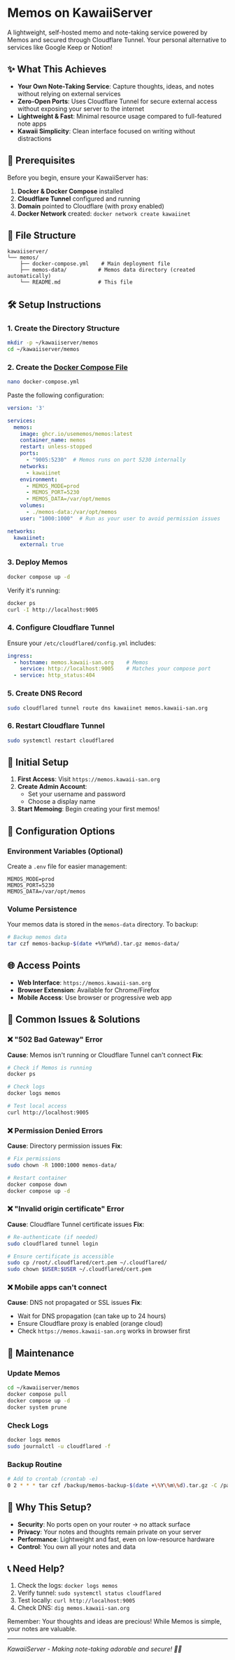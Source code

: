 # Memos on KawaiiServer

A lightweight, self-hosted memo and note-taking service powered by Memos and secured through Cloudflare Tunnel. Your personal alternative to services like Google Keep or Notion!

## ✨ What This Achieves

- **Your Own Note-Taking Service**: Capture thoughts, ideas, and notes without relying on external services
- **Zero-Open Ports**: Uses Cloudflare Tunnel for secure external access without exposing your server to the internet
- **Lightweight & Fast**: Minimal resource usage compared to full-featured note apps
- **Kawaii Simplicity**: Clean interface focused on writing without distractions

## 🚀 Prerequisites

Before you begin, ensure your KawaiiServer has:

1. **Docker & Docker Compose** installed
2. **Cloudflare Tunnel** configured and running
3. **Domain** pointed to Cloudflare (with proxy enabled)
4. **Docker Network** created: `docker network create kawaiinet`

## 📁 File Structure

```
kawaiiserver/
└── memos/
    ├── docker-compose.yml    # Main deployment file
    ├── memos-data/          # Memos data directory (created automatically)
    └── README.md            # This file
```

## 🛠️ Setup Instructions

### 1. Create the Directory Structure
```bash
mkdir -p ~/kawaiiserver/memos
cd ~/kawaiiserver/memos
```

### 2. Create the [Docker Compose File](./docker-compose.yml)
```bash
nano docker-compose.yml
```

Paste the following configuration:

```yaml
version: '3'

services:
  memos:
    image: ghcr.io/usememos/memos:latest
    container_name: memos
    restart: unless-stopped
    ports:
      - "9005:5230"  # Memos runs on port 5230 internally
    networks:
      - kawaiinet
    environment:
      - MEMOS_MODE=prod
      - MEMOS_PORT=5230
      - MEMOS_DATA=/var/opt/memos
    volumes:
      - ./memos-data:/var/opt/memos
    user: "1000:1000"  # Run as your user to avoid permission issues

networks:
  kawaiinet:
    external: true
```

### 3. Deploy Memos
```bash
docker compose up -d
```

Verify it's running:
```bash
docker ps
curl -I http://localhost:9005
```

### 4. Configure Cloudflare Tunnel

Ensure your `/etc/cloudflared/config.yml` includes:

```yaml
ingress:
  - hostname: memos.kawaii-san.org    # Memos
    service: http://localhost:9005    # Matches your compose port
  - service: http_status:404
```

### 5. Create DNS Record
```bash
sudo cloudflared tunnel route dns kawaiinet memos.kawaii-san.org
```

### 6. Restart Cloudflare Tunnel
```bash
sudo systemctl restart cloudflared
```

## 🔧 Initial Setup

1. **First Access**: Visit `https://memos.kawaii-san.org`
2. **Create Admin Account**: 
   - Set your username and password
   - Choose a display name
3. **Start Memoing**: Begin creating your first memos!

## 🔧 Configuration Options

### Environment Variables (Optional)

Create a `.env` file for easier management:

```env
MEMOS_MODE=prod
MEMOS_PORT=5230
MEMOS_DATA=/var/opt/memos
```

### Volume Persistence

Your memos data is stored in the `memos-data` directory. To backup:

```bash
# Backup memos data
tar czf memos-backup-$(date +%Y%m%d).tar.gz memos-data/
```

## 🌐 Access Points

- **Web Interface**: `https://memos.kawaii-san.org`
- **Browser Extension**: Available for Chrome/Firefox
- **Mobile Access**: Use browser or progressive web app

## 🚨 Common Issues & Solutions

### ❌ "502 Bad Gateway" Error
**Cause**: Memos isn't running or Cloudflare Tunnel can't connect
**Fix**:
```bash
# Check if Memos is running
docker ps

# Check logs
docker logs memos

# Test local access
curl http://localhost:9005
```

### ❌ Permission Denied Errors
**Cause**: Directory permission issues
**Fix**:
```bash
# Fix permissions
sudo chown -R 1000:1000 memos-data/

# Restart container
docker compose down
docker compose up -d
```

### ❌ "Invalid origin certificate" Error
**Cause**: Cloudflare Tunnel certificate issues
**Fix**:
```bash
# Re-authenticate (if needed)
sudo cloudflared tunnel login

# Ensure certificate is accessible
sudo cp /root/.cloudflared/cert.pem ~/.cloudflared/
sudo chown $USER:$USER ~/.cloudflared/cert.pem
```

### ❌ Mobile apps can't connect
**Cause**: DNS not propagated or SSL issues
**Fix**:
- Wait for DNS propagation (can take up to 24 hours)
- Ensure Cloudflare proxy is enabled (orange cloud)
- Check `https://memos.kawaii-san.org` works in browser first

## 🔄 Maintenance

### Update Memos
```bash
cd ~/kawaiiserver/memos
docker compose pull
docker compose up -d
docker system prune
```

### Check Logs
```bash
docker logs memos
sudo journalctl -u cloudflared -f
```

### Backup Routine
```bash
# Add to crontab (crontab -e)
0 2 * * * tar czf /backup/memos-backup-$(date +\%Y\%m\%d).tar.gz -C /path/to/memos/memos-data .
```

## 🎯 Why This Setup?

- **Security**: No ports open on your router → no attack surface
- **Privacy**: Your notes and thoughts remain private on your server
- **Performance**: Lightweight and fast, even on low-resource hardware
- **Control**: You own all your notes and data

## 📞 Need Help?

1. Check the logs: `docker logs memos`
2. Verify tunnel: `sudo systemctl status cloudflared`
3. Test locally: `curl http://localhost:9005`
4. Check DNS: `dig memos.kawaii-san.org`

Remember: Your thoughts and ideas are precious! While Memos is simple, your notes are valuable.

---

*KawaiiServer - Making note-taking adorable and secure! 📝💖*
